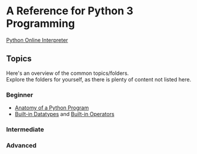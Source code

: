 # A Reference for Python 3 Programming 
[Python Online Interpreter](https://www.programiz.com/python-programming/online-compiler/)

## Topics
Here's an overview of the common topics/folders. <br /> 
Explore the folders for yourself, as there is plenty of content not listed here.

### Beginner
- [Anatomy of a Python Program](https://github.com/EthanC2/Notes-and-Writeups/blob/main/Python/Anatomy%20of%20%20a%20Python%20Program.md)
- [Built-in Datatypes](https://github.com/EthanC2/Notes-and-Writeups/blob/main/Python/Data%20and%20Datatypes/Built-in%20Types.md) and [Built-in Operators]()

### Intermediate

### Advanced
